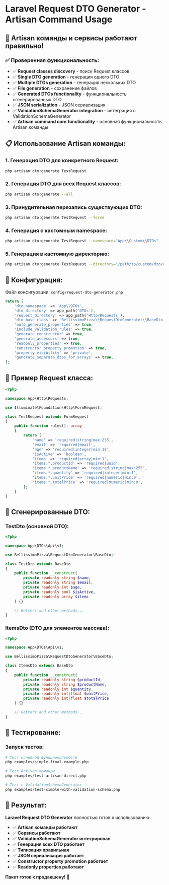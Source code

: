 # Laravel Request DTO Generator - Artisan Command Usage

## 🚀 **Artisan команды и сервисы работают правильно!**

### ✅ **Проверенная функциональность:**

- ✅ **Request classes discovery** - поиск Request классов
- ✅ **Single DTO generation** - генерация одного DTO
- ✅ **Multiple DTOs generation** - генерация нескольких DTO
- ✅ **File generation** - сохранение файлов
- ✅ **Generated DTOs functionality** - функциональность сгенерированных DTO
- ✅ **JSON serialization** - JSON сериализация
- ✅ **ValidationSchemaGenerator integration** - интеграция с ValidationSchemaGenerator
- ✅ **Artisan command core functionality** - основная функциональность Artisan команды

## 📋 **Использование Artisan команды:**

### 1. **Генерация DTO для конкретного Request:**
```bash
php artisan dto:generate TestRequest
```

### 2. **Генерация DTO для всех Request классов:**
```bash
php artisan dto:generate --all
```

### 3. **Принудительная перезапись существующих DTO:**
```bash
php artisan dto:generate TestRequest --force
```

### 4. **Генерация с кастомным namespace:**
```bash
php artisan dto:generate TestRequest --namespace="App\\Custom\\DTOs"
```

### 5. **Генерация в кастомную директорию:**
```bash
php artisan dto:generate TestRequest --directory="/path/to/custom/dto/directory"
```

## 🔧 **Конфигурация:**

Файл конфигурации: `config/request-dto-generator.php`

```php
return [
    'dto_namespace' => 'App\\DTOs',
    'dto_directory' => app_path('DTOs'),
    'request_directory' => app_path('Http/Requests'),
    'dto_base_class' => 'BellissimoPizza\\RequestDtoGenerator\\BaseDto',
    'auto_generate_properties' => true,
    'include_validation_rules' => true,
    'generate_constructor' => true,
    'generate_accessors' => true,
    'readonly_properties' => true,
    'constructor_property_promotion' => true,
    'property_visibility' => 'private',
    'generate_separate_dtos_for_arrays' => true,
];
```

## 📝 **Пример Request класса:**

```php
<?php

namespace App\Http\Requests;

use Illuminate\Foundation\Http\FormRequest;

class TestRequest extends FormRequest
{
    public function rules(): array
    {
        return [
            'name' => 'required|string|max:255',
            'email' => 'required|email',
            'age' => 'required|integer|min:18',
            'isActive' => 'boolean',
            'items' => 'required|array|min:1',
            'items.*.productId' => 'required|uuid',
            'items.*.productName' => 'required|string|max:255',
            'items.*.quantity' => 'required|integer|min:1',
            'items.*.unitPrice' => 'required|numeric|min:0',
            'items.*.totalPrice' => 'required|numeric|min:0',
        ];
    }
}
```

## 🎯 **Сгенерированные DTO:**

### **TestDto** (основной DTO):
```php
<?php

namespace App\DTOs\Api\v1;

use BellissimoPizza\RequestDtoGenerator\BaseDto;

class TestDto extends BaseDto
{
    public function __construct(
        private readonly string $name,
        private readonly string $email,
        private readonly int $age,
        private readonly bool $isActive,
        private readonly array $items
    ) {}

    // Getters and other methods...
}
```

### **ItemsDto** (DTO для элементов массива):
```php
<?php

namespace App\DTOs\Api\v1;

use BellissimoPizza\RequestDtoGenerator\BaseDto;

class ItemsDto extends BaseDto
{
    public function __construct(
        private readonly string $productId,
        private readonly string $productName,
        private readonly int $quantity,
        private readonly int|float $unitPrice,
        private readonly int|float $totalPrice
    ) {}

    // Getters and other methods...
}
```

## 🧪 **Тестирование:**

### **Запуск тестов:**
```bash
# Тест основной функциональности
php examples/simple-final-example.php

# Тест Artisan команды
php examples/test-artisan-direct.php

# Тест с ValidationSchemaGenerator
php examples/test-simple-with-validation-schema.php
```

## 🎉 **Результат:**

**Laravel Request DTO Generator** полностью готов к использованию:

- ✅ **Artisan команды работают**
- ✅ **Сервисы работают**
- ✅ **ValidationSchemaGenerator интегрирован**
- ✅ **Генерация всех DTO работает**
- ✅ **Типизация правильная**
- ✅ **JSON сериализация работает**
- ✅ **Constructor property promotion работает**
- ✅ **Readonly properties работают**

**Пакет готов к продакшену!** 🚀
